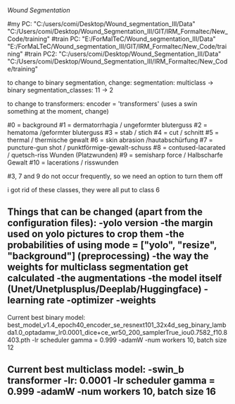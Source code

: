*Wound Segmentation*




#my PC: "C:/users/comi/Desktop/Wound_segmentation_III/Data" "C:/Users/comi/Desktop/Wound_Segmentation_III/GIT/IRM_Formaltec/New_Code/training"
#train PC: "E:/ForMalTeC/Wound_segmentation_III/Data" "E:/ForMaLTeC/Wound_segmentation_III/GIT/IRM_Formaltec/New_Code/training"
#train PC2: "C:/users/comi/Desktop/Wound_Segmentation_III/Data" "C:/Users/comi/Desktop/Wound_Segmentation_III/IRM_Formaltec/New_Code/training"


to change to binary segmentation, change: 
segmentation: multiclass -> binary
segmentation_classes: 11 -> 2

to change to transformers:
encoder = 'transformers' (uses a swin something at the moment, change)


#0 = background
#1 = dermatorrhagia / ungeformter bluterguss
#2 = hematoma /geformter bluterguss
#3 = stab / stich
#4 = cut / schnitt
#5 = thermal / thermische gewalt
#6 = skin abrasion /hautabschürfung
#7 = puncture-gun shot / punktförmige-gewalt-schuss
#8 = contused-lacarated / quetsch-riss Wunden (Platzwunden)
#9 = semisharp force / Halbscharfe Gewalt
#10 = lacerations / risswunden

#3, 7 and 9 do not occur frequently, so we need an option to turn them off


i got rid of these classes, they were all put to class 6
<!-- #11 = non-existent
#12 = ungeformter bluterguss + hautabschürfung
#13 = geformter bluterguss + hautabschürfung
#14 = thermische gewalt + hautabschürfung -->

Things that can be changed (apart from the configuration files):
-yolo version
-the margin used on yolo pictures to crop them
-the probabilities of using mode = ["yolo", "resize", "background"] (preprocessing)
-the way the weights for multiclass segmentation get calculated
-the augmentations
-the model itself (Unet/Unetplusplus/Deeplab/Huggingface)
-learning rate
-optimizer
-weights
-

Current best binary model: best_model_v1.4_epoch40_encoder_se_resnext101_32x4d_seg_binary_lambda1.0_optadamw_lr0.0001_dice+ce_wr50_200_samplerTrue_iou0.7582_f10.8403.pth
-lr scheduler gamma = 0.999
-adamW
-num workers 10, batch size 12


Current best multiclass model: 
-swin_b transformer
-lr: 0.0001
-lr scheduler gamma = 0.999
-adamW
-num workers 10, batch size 16
-